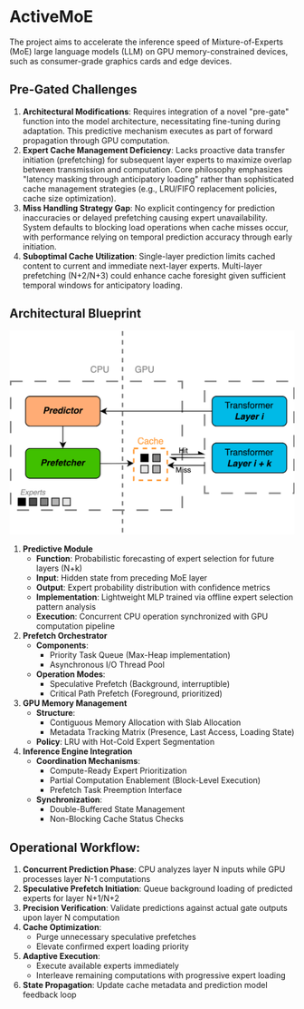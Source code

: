 # ActiveMoE
The project aims to accelerate the inference speed of Mixture-of-Experts (MoE) large language models (LLM) on GPU memory-constrained devices, such as consumer-grade graphics cards and edge devices.
## Pre-Gated Challenges
1. **Architectural Modifications**: Requires integration of a novel "pre-gate" function into the model architecture, necessitating fine-tuning during adaptation. This predictive mechanism executes as part of forward propagation through GPU computation.
2. **Expert Cache Management Deficiency**: Lacks proactive data transfer initiation (prefetching) for subsequent layer experts to maximize overlap between transmission and computation. Core philosophy emphasizes "latency masking through anticipatory loading" rather than sophisticated cache management strategies (e.g., LRU/FIFO replacement policies, cache size optimization).
3. **Miss Handling Strategy Gap**: No explicit contingency for prediction inaccuracies or delayed prefetching causing expert unavailability. System defaults to blocking load operations when cache misses occur, with performance relying on temporal prediction accuracy through early initiation.
4. **Suboptimal Cache Utilization**: Single-layer prediction limits cached content to current and immediate next-layer experts. Multi-layer prefetching (N+2/N+3) could enhance cache foresight given sufficient temporal windows for anticipatory loading.

## Architectural Blueprint
![PipeLine-Page-1](/PreGated/Image/PipeLine-Page-2.png)
1. **Predictive Module**
    * **Function**: Probabilistic forecasting of expert selection for future layers (N+k)
    * **Input**: Hidden state from preceding MoE layer
    * **Output**: Expert probability distribution with confidence metrics
    * **Implementation**: Lightweight MLP trained via offline expert selection pattern analysis
    * **Execution**: Concurrent CPU operation synchronized with GPU computation pipeline
2. **Prefetch Orchestrator**
    * **Components**:
        - Priority Task Queue (Max-Heap implementation)
        - Asynchronous I/O Thread Pool
    * **Operation Modes**:
        - Speculative Prefetch (Background, interruptible)
        - Critical Path Prefetch (Foreground, prioritized)
3. **GPU Memory Management**
    * **Structure**:
        - Contiguous Memory Allocation with Slab Allocation
        - Metadata Tracking Matrix (Presence, Last Access, Loading State)
    * **Policy**: LRU with Hot-Cold Expert Segmentation
4. **Inference Engine Integration**
    * **Coordination Mechanisms**:
        - Compute-Ready Expert Prioritization
        - Partial Computation Enablement (Block-Level Execution)
        - Prefetch Task Preemption Interface
    * **Synchronization**:
        - Double-Buffered State Management
        - Non-Blocking Cache Status Checks
## **Operational Workflow**:
1. **Concurrent Prediction Phase**: CPU analyzes layer N inputs while GPU processes layer N-1 computations
2. **Speculative Prefetch Initiation**: Queue background loading of predicted experts for layer N+1/N+2
3. **Precision Verification**: Validate predictions against actual gate outputs upon layer N computation
4. **Cache Optimization**:
    - Purge unnecessary speculative prefetches
    - Elevate confirmed expert loading priority
5. **Adaptive Execution**:
    - Execute available experts immediately
    - Interleave remaining computations with progressive expert loading
6. **State Propagation**: Update cache metadata and prediction model feedback loop
